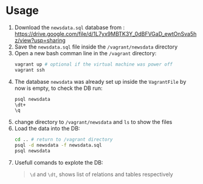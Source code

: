 # Usage
1. Download the `newsdata.sql` database from : https://drive.google.com/file/d/1L7yx9MBTK3Y_0dBFVGaD_ewtOnSva5hz/view?usp=sharing
2. Save the `newsdata.sql` file inside the `/vagrant/newsdata` directory
3. Open a new bash comman line in the `/vagrant` directory:
    ```bash 
    vagrant up # optional if the virtual machine was power off
    vagrant ssh 
    ```
4. The database `newsdata` was already set up inside the `VagrantFile` by now is empty, to check the DB run:
    ```bash
    psql newsdata
    \dt+
    \q
    ```
5. change directory to `/vagrant/newsdata` and `ls` to show the files 
6. Load the data into the DB:
    ```bash
    cd .. # return to /vagrant directory
    psql -d newsdata -f newsdata.sql
    psql newsdata
    ```
7. Usefull comands to explote the DB:
    >`\d` and `\dt`, shows list of relations and tables respectively
